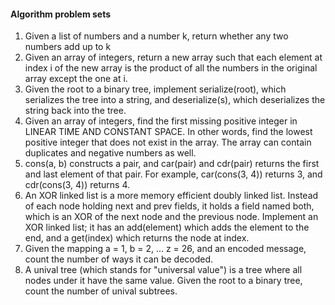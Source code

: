 #### Algorithm problem sets

1. Given a list of numbers and a number k, return whether any two numbers add up to k
2. Given an array of integers, return a new array such that each element at index i of the new array is the product of all the numbers in the original array except the one at i.
3. Given the root to a binary tree, implement serialize(root), which serializes the tree into a string, and deserialize(s), which deserializes the string back into the tree.
4. Given an array of integers, find the first missing positive integer in LINEAR TIME AND CONSTANT SPACE. In other words, find the lowest positive integer that does not exist in the array. The array can contain duplicates and negative numbers as well.
5. cons(a, b) constructs a pair, and car(pair) and cdr(pair) returns the first and last element of that pair. For example, car(cons(3, 4)) returns 3, and cdr(cons(3, 4)) returns 4.
6. An XOR linked list is a more memory efficient doubly linked list. Instead of each node holding next and prev fields, it holds a field named both, which is an XOR of the next node and the previous node. Implement an XOR linked list; it has an add(element) which adds the element to the end, and a get(index) which returns the node at index.
7. Given the mapping a = 1, b = 2, ... z = 26, and an encoded message, count the number of ways it can be decoded.
8. A unival tree (which stands for "universal value") is a tree where all nodes under it have the same value.
Given the root to a binary tree, count the number of unival subtrees.
